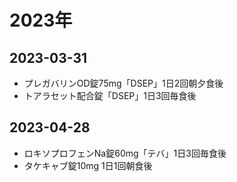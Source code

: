 # 2023年

## 2023-03-31
 * プレガバリンOD錠75mg「DSEP」1日2回朝夕食後
 * トアラセット配合錠「DSEP」1日3回毎食後

## 2023-04-28
 * ロキソプロフェンNa錠60mg「テバ」1日3回毎食後
 * タケキャブ錠10mg 1日1回朝食後


